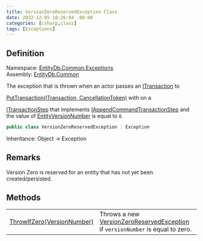 ```yaml
---
title: VersionZeroReservedException Class
date: 2022-12-05 18:26:04 -08:00
categories: [csharp,class]
tags: [Exceptions]
---
```


## Definition
Namespace: <a href='/posts/csharp.namespace.entitydb.common.exceptions/'>EntityDb.Common.Exceptions</a><br />
Assembly: <a href='/posts/csharp.assembly.entitydb.common/'>EntityDb.Common</a><br />

The exception that is thrown when an actor passes an <a href='/posts/csharp.interface.entitydb.abstractions.transactions.itransaction/'>ITransaction</a> to
<!--/posts/csharp.notimplemented.entitydb.abstractions.transactions.itransactionrepository.puttransaction/--><a href='#'>PutTransaction(ITransaction, CancellationToken)</a> with on a
<a href='/posts/csharp.interface.entitydb.abstractions.transactions.steps.itransactionstep/'>ITransactionStep</a> that implements <a href='/posts/csharp.interface.entitydb.abstractions.transactions.steps.iappendcommandtransactionstep/'>IAppendCommandTransactionStep</a>
and the value of <!--/posts/csharp.notimplemented.entitydb.abstractions.transactions.steps.itransactionstep.entityversionnumber/--><a href='#'>EntityVersionNumber</a> is equal to <code class='language-plaintext highlighter-rouge'>0</code>.

```cs
public class VersionZeroReservedException : Exception
```
Inheritance: Object &rarr; Exception
## Remarks

Version Zero is reserved for an entity that has not yet been created/persisted.

## Methods
<table><tr><td><!--/posts/csharp.notimplemented.entitydb.common.exceptions.versionzeroreservedexception.throwifzero/--><a href='#'>ThrowIfZero(VersionNumber)</a></td><td>
Throws a new <a href='/posts/csharp.class.entitydb.common.exceptions.versionzeroreservedexception/'>VersionZeroReservedException</a> if <code class='language-plaintext highlighter-rouge'>versionNumber</code> is
equal to zero.
</td></tr></table>
